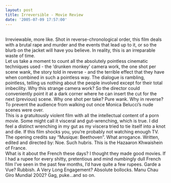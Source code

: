 ```yaml
---
layout: post
title: Irreversible - Movie Review
date: '2005-07-09 17:57:00'
---
```


<a href="http://www.patang.org/blog/uploaded_images/irrev-752947.jpg" target="_blank"><img style="FLOAT: right; MARGIN: 0px 10px 10px 0px; CURSOR: hand" alt="" src="http://www.patang.org/blog/uploaded_images/irrev-750375.jpg" border="0"/></a><br/>
Irreviewable, more like. Shot in reverse-chronological order, this film deals with a brutal rape and murder and the events that lead up to it, or so the blurb on the jacket will have you believe. In reality, this is an irreparable waste of time.<br/>
Let us take a moment to count all the absolutely pointless cinematic techniques used - the &lsquo;drunken monkey&rsquo; camera work, the one shot per scene wank, the story told in reverse - and the terrible effect that they have when combined in such a pointless way. The dialogue is rambling, pointless, telling us nothing about the people involved except for their total imbecility. Why this strange camera work? So the director could conveniently point it at a dark corner where he can insert the cut for the next (previous) scene. Why one shot per take? Pure wank. Why in reverse? To prevent the audience from walking out once Monica Belucci&rsquo;s nude scenes were over.<br/>
This is a gratuitously violent film with all the intellectual content of a porn movie. Some might call it visceral and gut-wrenching, which is true. I did feel a distinct wrenching in my gut as my viscera tried to tie itself into a knot and die. If this film shocks you, you&rsquo;re probably not watching enough TV.<br/>
The opening credits say &ldquo;Musique: Beethoven&rdquo;. What arrogance. Written, edited and directed by: Noe. Such hubris. This is the Hazaaron Khwaishein of France.<br/>
What is it about the French these days? I thought they made good movies. If I had a rupee for every shitty, pretentious and mind numbingly dull French film I&rsquo;ve seen in the past few months, I&rsquo;d have quite a few rupees. Garde a Vue? Rubbish. A Very Long Engagement? Absolute bollocks. Manu Chau Giro Mundial 2002? Gag, puke&hellip;and so on.